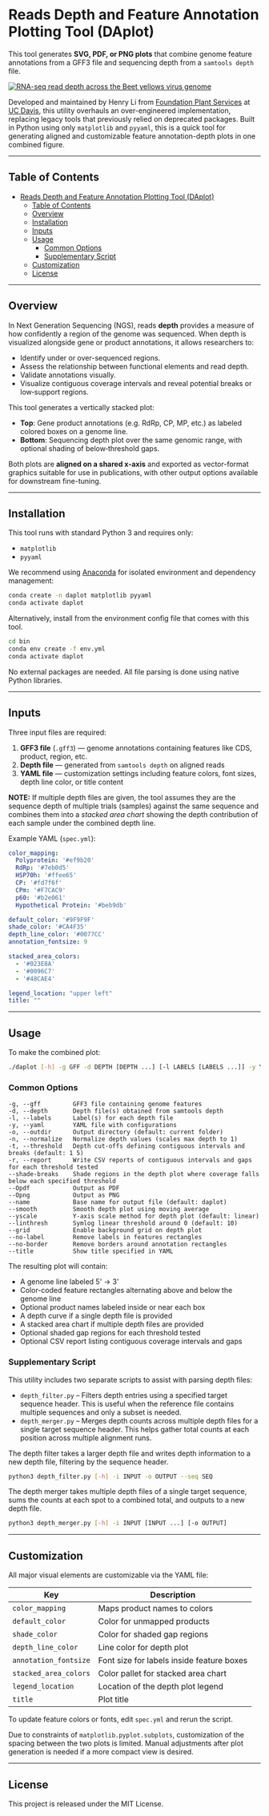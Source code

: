 # Reads Depth and Feature Annotation Plotting Tool (DAplot)

This tool generates **SVG, PDF, or PNG plots** that combine genome feature annotations from a GFF3 file and sequencing depth from a `samtools depth` file.

[![RNA-seq read depth across the Beet yellows virus genome](https://i.imgur.com/8M8e9fT.png)](https://i.imgur.com/8M8e9fT.png)

Developed and maintained by Henry Li from [Foundation Plant Services](https://fps.ucdavis.edu/index.cfm) at [UC Davis](https://www.ucdavis.edu/), this utility overhauls an over-engineered implementation, replacing legacy tools that previously relied on deprecated packages. Built in Python using only `matplotlib` and `pyyaml`, this is a quick tool for generating aligned and customizable feature annotation-depth plots in one combined figure.

---

## Table of Contents

- [Reads Depth and Feature Annotation Plotting Tool (DAplot)](#reads-depth-and-feature-annotation-plotting-tool-daplot)
  - [Table of Contents](#table-of-contents)
  - [Overview](#overview)
  - [Installation](#installation)
  - [Inputs](#inputs)
  - [Usage](#usage)
    - [Common Options](#common-options)
    - [Supplementary Script](#supplementary-script)
  - [Customization](#customization)
  - [License](#license)

---

## Overview

In Next Generation Sequencing (NGS), reads **depth** provides a measure of how confidently a region of the genome was sequenced. When depth is visualized alongside gene or product annotations, it allows researchers to:

- Identify under or over-sequenced regions.
- Assess the relationship between functional elements and read depth.
- Validate annotations visually.
- Visualize contiguous coverage intervals and reveal potential breaks or low‑support regions.

This tool generates a vertically stacked plot:
- **Top**: Gene product annotations (e.g. RdRp, CP, MP, etc.) as labeled colored boxes on a genome line.
- **Bottom**: Sequencing depth plot over the same genomic range, with optional shading of below‑threshold gaps.

Both plots are **aligned on a shared x-axis** and exported as vector-format graphics suitable for use in publications, with other output options available for downstream fine-tuning. 

---

## Installation

This tool runs with standard Python 3 and requires only:

- `matplotlib`
- `pyyaml`

We recommend using [Anaconda](https://docs.anaconda.com/anaconda/install/) for isolated environment and dependency management:

```bash
conda create -n daplot matplotlib pyyaml
conda activate daplot
```

Alternatively, install from the environment config file that comes with this tool.

```bash
cd bin
conda env create -f env.yml
conda activate daplot
```

No external packages are needed. All file parsing is done using native Python libraries.

---

## Inputs

Three input files are required:

1. **GFF3 file** (`.gff3`) — genome annotations containing features like CDS, product, region, etc.
2. **Depth file** — generated from `samtools depth` on aligned reads
3. **YAML file** — customization settings including feature colors, font sizes, depth line color, or title content

**NOTE:** If multiple depth files are given, the tool assumes they are the sequence depth of multiple trials (samples) against the same sequence and combines them into a *stacked area chart* showing the depth contribution of each sample under the combined depth line.

Example YAML (`spec.yml`):

```yaml
color_mapping:
  Polyprotein: '#ef9b20'
  RdRp: '#7eb0d5'
  HSP70h: '#ffee65'
  CP: '#fd7f6f'
  CPm: '#F7CAC9'
  p60: '#b2e061'
  Hypothetical Protein: '#beb9db'

default_color: '#9F9F9F'
shade_color: '#CA4F35'
depth_line_color: '#0077CC'
annotation_fontsize: 9

stacked_area_colors:
  - '#023E8A'
  - '#0096C7'
  - '#48CAE4'

legend_location: "upper left"
title: ""
```

---

## Usage

To make the combined plot:

```bash
./daplot [-h] -g GFF -d DEPTH [DEPTH ...] [-l LABELS [LABELS ...]] -y YAML [-o OUTDIR] [-n] [--grid] [--smooth] [--yscale {linear,symlog}] [--linthresh LINTHRESH] [--name NAME] [--no-label] [--no-border] [-t THRESHOLDS [T ...]] [-r] [--shade-breaks] [--title] [--Opdf] [--Opng]
```

### Common Options

```
-g, --gff         GFF3 file containing genome features
-d, --depth       Depth file(s) obtained from samtools depth
-l, --labels      Label(s) for each depth file
-y, --yaml        YAML file with configurations
-o, --outdir      Output directory (default: current folder)
-n, --normalize   Normalize depth values (scales max depth to 1)
-t, --threshold   Depth cut‑offs defining contiguous intervals and breaks (default: 1 5)
-r, --report      Write CSV reports of contiguous intervals and gaps for each threshold tested
--shade-breaks    Shade regions in the depth plot where coverage falls below each specified threshold
--Opdf            Output as PDF
--Opng            Output as PNG
--name            Base name for output file (default: daplot)
--smooth          Smooth depth plot using moving average
--yscale          Y-axis scale method for depth plot (default: linear)
--linthresh       Symlog linear threshold around 0 (default: 10)
--grid            Enable background grid on depth plot
--no-label        Remove labels in features rectangles
--no-border       Remove borders around annotation rectangles
--title           Show title specified in YAML
```

The resulting plot will contain:

- A genome line labeled 5' -> 3'
- Color-coded feature rectangles alternating above and below the genome line
- Optional product names labeled inside or near each box
- A depth curve if a single depth file is provided
- A stacked area chart if multiple depth files are provided
- Optional shaded gap regions for each threshold tested
- Optional CSV report listing contiguous coverage intervals and gaps

### Supplementary Script

This utility includes two separate scripts to assist with parsing depth files:

- `depth_filter.py` – Filters depth entries using a specified target sequence header. This is useful when the reference file contains multiple sequences and only a subset is needed.
- `depth_merger.py` – Merges depth counts across multiple depth files for a single target sequence header. This helps gather total counts at each position across multiple alignment runs.

The depth filter takes a larger depth file and writes depth information to a new depth file, filtering by the sequence header.

```bash
python3 depth_filter.py [-h] -i INPUT -o OUTPUT --seq SEQ
```

The depth merger takes multiple depth files of a single target sequence, sums the counts at each spot to a combined total, and outputs to a new depth file.

```bash
python3 depth_merger.py [-h] -i INPUT [INPUT ...] [-o OUTPUT]
```

---

## Customization

All major visual elements are customizable via the YAML file:

| Key                   | Description                               |
| --------------------- | ----------------------------------------- |
| `color_mapping`       | Maps product names to colors              |
| `default_color`       | Color for unmapped products               |
| `shade_color`         | Color for shaded gap regions              |
| `depth_line_color`    | Line color for depth plot                 |
| `annotation_fontsize` | Font size for labels inside feature boxes |
| `stacked_area_colors` | Color pallet for stacked area chart       |
| `legend_location`     | Location of the depth plot legend         |
| `title`               | Plot title                                |

To update feature colors or fonts, edit `spec.yml` and rerun the script.

Due to constraints of `matplotlib.pyplot.subplots`, customization of the spacing between the two plots is limited. Manual adjustments after plot generation is needed if a more compact view is desired.

---

## License

This project is released under the MIT License.
